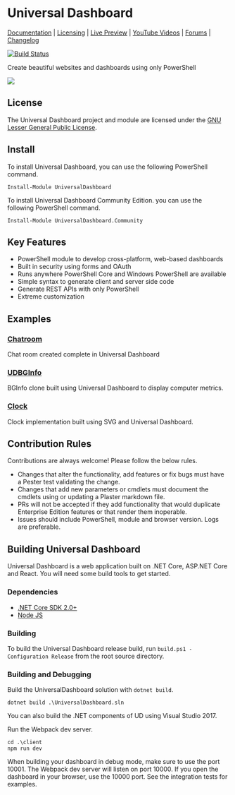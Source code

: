 # Universal Dashboard 

[Documentation](https://docs.universaldashboard.io) | [Licensing](https://ironmansoftware.com/product/powershell-universal-dashboard/) | [Live Preview](https://poshud.com/) | [YouTube Videos](https://www.youtube.com/playlist?list=PL-0mHH7DlSiSZ4ozleNTUSXNkF6dlySVz) | [Forums](https://forums.universaldashboard.io/) | [Changelog](https://github.com/adamdriscoll/universal-dashboard-documentation/tree/master/updates)

[![Build Status](https://dev.azure.com/ironmansoftware/universal-dashboard/_apis/build/status/ironmansoftware.universal-dashboard?branchName=master)](https://dev.azure.com/ironmansoftware/universal-dashboard/_build/latest?definitionId=1&branchName=master)

Create beautiful websites and dashboards using only PowerShell

![](/images/splash.png)

## License 

The Universal Dashboard project and module are licensed under the [GNU Lesser General Public License](https://www.gnu.org/licenses/lgpl-3.0.en.html). 

## Install

To install Universal Dashboard, you can use the following PowerShell command. 

```
Install-Module UniversalDashboard
```

To install Universal Dashboard Community Edition. you can use the following PowerShell command. 

```
Install-Module UniversalDashboard.Community
```

## Key Features

- PowerShell module to develop cross-platform, web-based dashboards
- Built in security using forms and OAuth
- Runs anywhere PowerShell Core and Windows PowerShell are available 
- Simple syntax to generate client and server side code
- Generate REST APIs with only PowerShell
- Extreme customization 

## Examples

### [Chatroom](https://github.com/ironmansoftware/ud-chatroom)

Chat room created complete in Universal Dashboard

### [UDBGInfo](https://github.com/ironmansoftware/ud-bginfo)

BGInfo clone built using Universal Dashboard to display computer metrics. 

### [Clock](https://github.com/ironmansoftware/ud-clock)

Clock implementation built using SVG and Universal Dashboard. 

## Contribution Rules

Contributions are always welcome! Please follow the below rules. 

- Changes that alter the functionality, add features or fix bugs must have a Pester test validating the change. 
- Changes that add new parameters or cmdlets must document the cmdlets using or updating a Plaster markdown file. 
- PRs will not be accepted if they add functionality that would duplicate Enterprise Edition features or that render them inoperable. 
- Issues should include PowerShell, module and browser version. Logs are preferable. 

## Building Universal Dashboard

Universal Dashboard is a web application built on .NET Core, ASP.NET Core and React. You will need some build tools to get started. 

### Dependencies

- [.NET Core SDK 2.0+](https://www.microsoft.com/net/download/windows)
- [Node JS](https://nodejs.org/en/)

### Building 

To build the Universal Dashboard release build, run `build.ps1 -Configuration Release` from the root source directory. 

### Building and Debugging

Build the UniversalDashboard solution with `dotnet build`. 

```
dotnet build .\UniversalDashboard.sln
```

You can also build the .NET components of UD using Visual Studio 2017. 

Run the Webpack dev server. 

```
cd .\client
npm run dev
```

When building your dashboard in debug mode, make sure to use the port 10001. The Webpack dev server will listen on port 10000. If you open the dashboard in your browser, use the 10000 port. See the integration tests for examples. 



